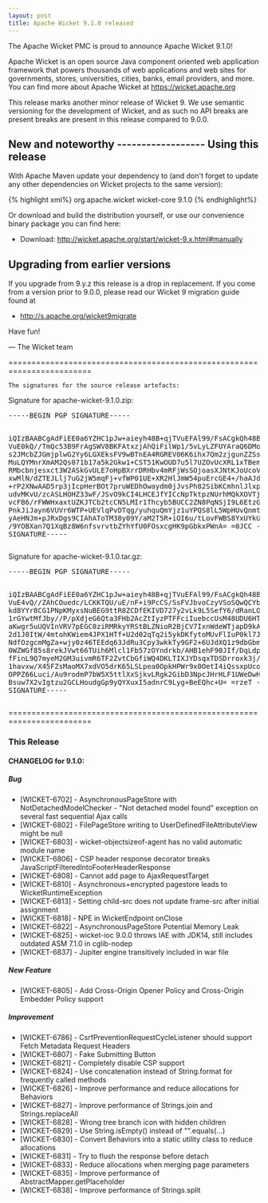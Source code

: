 ```yaml
---
layout: post
title: Apache Wicket 9.1.0 released
---
```

The Apache Wicket PMC is proud to announce Apache Wicket 9.1.0!

Apache Wicket is an open source Java component oriented web application
framework that powers thousands of web applications and web sites for
governments, stores, universities, cities, banks, email providers, and
more. You can find more about Apache Wicket at https://wicket.apache.org

This release marks another minor release of Wicket 9. We
use semantic versioning for the development of Wicket, and as such no
API breaks are present breaks are present in this release compared to
9.0.0.

<OPTIONAL> New and noteworthy
<OPTIONAL> ------------------
<OPTIONAL>
Using this release
------------------

With Apache Maven update your dependency to (and don't forget to
update any other dependencies on Wicket projects to the same version):

{% highlight xml%}
<dependency>
    <groupId>org.apache.wicket</groupId>
    <artifactId>wicket-core</artifactId>
    <version>9.1.0</version>
</dependency>
{% endhighlight%}

Or download and build the distribution yourself, or use our
convenience binary package you can find here:

 * Download: http://wicket.apache.org/start/wicket-9.x.html#manually

<!--more-->

Upgrading from earlier versions
-------------------------------

If you upgrade from 9.y.z this release is a drop in replacement. If
you come from a version prior to 9.0.0, please read our Wicket 9
migration guide found at

 * http://s.apache.org/wicket9migrate

Have fun!

— The Wicket team


========================================================================

    The signatures for the source release artefacts:

    
Signature for apache-wicket-9.1.0.zip:

<div class='highlight'><pre>
-----BEGIN PGP SIGNATURE-----

iQIzBAABCgAdFiEE0a6YZHC1pJw+aieyh48B+qjTVuEFAl99/FsACgkQh48B+qjT
VuE0kQ//TmQc53B9FrAgSWV8BKFAtxzjAhQiFilWp1/5vLyLZFUYAraQ6DMoH2GR
s2JMcbZJGmjplwG2Yy6LGXEksFV9wBTnEA4RGREV06K6ihx7Qm2zjgunZZSswZIr
MuLQYMnrXmAM2Qs071b17a5k2Gkw1+CST51KwOUD7u5l7UZOvUcXRL1xTBemOZ9s
RMbcbnjesxct3W2ASkGvULE7oHpBXrrDRHbv4mRFjWsSOjoasXJNtKJoUcoVtBnz
xwMlN/dZTEJLlj7uG2jW5mqFj+vfWP01UE+XR2HlJmW54puErcGE4+/haAJdvlwe
+rP2XNwAAD5rp3jIcpHerBOt7pruWEDhOwaydm0jJvsPh82SibKCmhnlJlxpdJE3
udvMKvU/zcASLHOHZ33wF/JSvO9kCI4LHCEJfYICcNpTktpzNUrhMQkXOVTj3pGS
vcFB6/rFWWHxaxtUZKJTCb2tcCN5LMIr1Thcyb5BUCC2ZN8PqNSjI9L6EtzG7Jyd
PnkJiJayn6VUVr6WTP+UEVlqPvDTqg/yuhquQmYjz1uYPQS8lL5WpHUvQnmtiJ2S
yAeHNJm+pJRxDgs9CIAhAToTM38y09Y/aM2T5R+iOI6u/tLovFWBS8YxUYkUdPHP
/9YOBXan7Q1XqBz8W6nfsvrvtbZYhYfU0FOsxcgHK9pGbkxPWnA=
=0JCC
-----END PGP SIGNATURE-----
</pre></div>

    
Signature for apache-wicket-9.1.0.tar.gz:

<div class='highlight'><pre>
-----BEGIN PGP SIGNATURE-----

iQIzBAABCgAdFiEE0a6YZHC1pJw+aieyh48B+qjTVuEFAl99/FsACgkQh48B+qjT
VuE4vQ//ZAhCOuedc/LCKKTQU/uE/nF+i9PcCS/SsFVJbvoCzyVSoSQwQCYbM+E4
kd8YYr8CG1PNpKMyxsNuBEG9ttR8ZCDfEKIVD727y2vLk9L5SefY6/dRanLO/cc0
1rGYwtMfJby//P/pXdjeG6Qta3FHb2AcZtIyzPTFFciIuebccUsM48UDU6HT3weN
aKwgr5uUQVInVRV7pEGC0ziRMRkyYRStBLZNioR2BjCV7IxnWdeWTjapD9kAiY5H
2d1J0ItW/4mtohKWiem4JPX1HTf+U2d02qTq2i5ykDKfytoMUvFlIuP0kl7J5K/t
NdfOzgcmMgZa+wjy0z46TEEdq63JdRu3Cpy3wkkTy9GF2+6UJdXQ1z9dbGbmNkTy
0WZWGf85s8rekJVwt66TUih6Mlcl1Fb57zOYndrkb/AHB1ehF90JIf/DqLdplfbS
fFinL9Q7myeM2GM3uivmR6TF2ZvtCbGfiWQ4DKLTIXJYDsqxTDSDrroxk3j/P64h
1havxw/X45FZsMaoMX7xdVO5drK65LSLpea0OpkHPWr9x0OetI4iQssxpUcoAXj0
OPPZ66Luci/Au9rodmP7bW5X5ttlXxSjkvLRgk2GibD3NpcJHrHLF1UWeDwH5XIJ
Bsuw7X2vIgtzu2GCLHoudgGp9yQYXuxI5adnrC9Lyg+BeEQhc+U=
=rzeT
-----END PGP SIGNATURE-----
</pre></div>

    
========================================================================

### This Release

#### CHANGELOG for 9.1.0:
    
##### Bug

 * [WICKET-6702] - AsynchronousPageStore with NotDetachedModelChecker - "Not detached model found" exception on several fast sequential Ajax calls
 * [WICKET-6802] - FilePageStore writing to UserDefinedFileAttributeView might be null
 * [WICKET-6803] -  wicket-objectsizeof-agent has no valid automatic module name
 * [WICKET-6806] - CSP header response decorator breaks JavaScriptFilteredIntoFooterHeaderResponse 
 * [WICKET-6808] - Cannot add page to AjaxRequestTarget
 * [WICKET-6810] - Asynchronous+encrypted pagestore leads to WicketRuntimeException
 * [WICKET-6813] - Setting child-src does not update frame-src after initial assignment
 * [WICKET-6818] - NPE in WicketEndpoint onClose
 * [WICKET-6822] - AsynchronousPageStore Potential Memory Leak
 * [WICKET-6825] - wicket-ioc 9.0.0 throws IAE with JDK14, still includes outdated ASM 7.1.0 in cglib-nodep
 * [WICKET-6837] - Jupiter engine transitively included in war file

##### New Feature

 * [WICKET-6805] - Add Cross-Origin Opener Policy and Cross-Origin Embedder Policy support

##### Improvement

 * [WICKET-6786] - CsrfPreventionRequestCycleListener should support Fetch Metadata Request Headers
 * [WICKET-6807] - Fake Submitting Button
 * [WICKET-6821] - Completely disable CSP support
 * [WICKET-6824] - Use concatenation instead of String.format for frequently called methods
 * [WICKET-6826] - Improve performance and reduce allocations for Behaviors
 * [WICKET-6827] - Improve performance of Strings.join and Strings.replaceAll
 * [WICKET-6828] - Wrong tree branch icon with hidden children
 * [WICKET-6829] - Use String.isEmpty() instead of "".equals(...)
 * [WICKET-6830] - Convert Behaviors into a static utility class to reduce allocations
 * [WICKET-6831] - Try to flush the response before detach
 * [WICKET-6833] - Reduce allocations when merging page parameters
 * [WICKET-6835] - Improve performance of AbstractMapper.getPlaceholder
 * [WICKET-6838] - Improve performance of Strings.split


